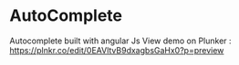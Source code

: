 # AutoComplete
Autocomplete built with angular Js
View demo on Plunker : https://plnkr.co/edit/0EAVltvB9dxagbsGaHx0?p=preview
